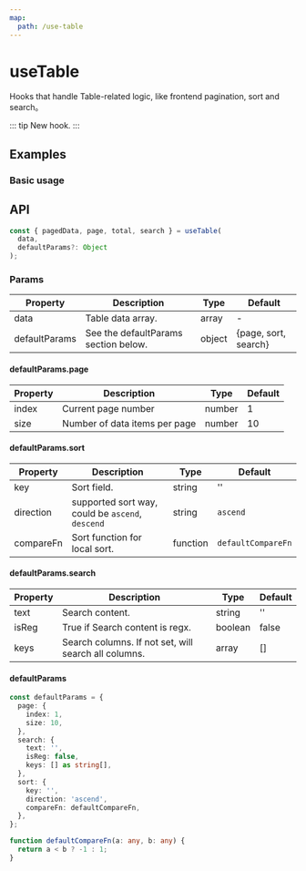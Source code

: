 ```yaml
---
map:
  path: /use-table
---
```


# useTable

Hooks that handle Table-related logic, like frontend pagination, sort and search。

::: tip
New hook.
:::

## Examples

### Basic usage

<demo src="./demo/demo.vue"
  language="vue"
  title="Basic usage"
  desc="front paged table.">
</demo>

## API

```javascript
const { pagedData, page, total, search } = useTable(
  data,
  defaultParams?: Object
);
```

### Params

| Property      | Description                          | Type   | Default              |
| ------------- | ------------------------------------ | ------ | -------------------- |
| data          | Table data array.                    | array  | -                    |
| defaultParams | See the defaultParams section below. | object | {page, sort, search} |

#### defaultParams.page

| Property | Description                   | Type   | Default |
| -------- | ----------------------------- | ------ | ------- |
| index    | Current page number           | number | 1       |
| size     | Number of data items per page | number | 10      |

#### defaultParams.sort

| Property  | Description                                      | Type     | Default            |
| --------- | ------------------------------------------------ | -------- | ------------------ |
| key       | Sort field.                                      | string   | ''                 |
| direction | supported sort way, could be `ascend`, `descend` | string   | `ascend`           |
| compareFn | Sort function for local sort.                    | function | `defaultCompareFn` |

#### defaultParams.search

| Property | Description                                          | Type    | Default |
| -------- | ---------------------------------------------------- | ------- | ------- |
| text     | Search content.                                      | string  | ''      |
| isReg    | True if Search content is regx.                      | boolean | false   |
| keys     | Search columns. If not set, will search all columns. | array   | []      |

#### defaultParams

```ts
const defaultParams = {
  page: {
    index: 1,
    size: 10,
  },
  search: {
    text: '',
    isReg: false,
    keys: [] as string[],
  },
  sort: {
    key: '',
    direction: 'ascend',
    compareFn: defaultCompareFn,
  },
};
```

```ts
function defaultCompareFn(a: any, b: any) {
  return a < b ? -1 : 1;
}
```
